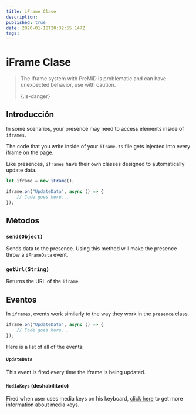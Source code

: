 ```yaml
---
title: iFrame Clase
description:
published: true
date: 2020-01-18T20:32:55.147Z
tags:
---
```


# iFrame Clase
> The iframe system with PreMiD is problematic and can have unexpected behavior, use with caution. 
> 
> {.is-danger}

## Introducción

In some scenarios, your presence may need to access elements inside of `iframes`.

The code that you write inside of your `iframe.ts` file gets injected into every iframe on the page.

Like presences, `iframes` have their own classes designed to automatically update data.

```typescript
let iframe = new iFrame();

iframe.on("UpdateData", async () => {
    // Code goes here...
});
```

## Métodos

### `send(Object)`
Sends data to the presence. Using this method will make the presence throw a `iFrameData` event.

### `getUrl(String)`
Returns the URL of the `iframe`.

## Eventos
In `iframes`, events work similarly to the way they work in the `presence` class.

```typescript
iframe.on("UpdateData", async () => {
    // Code goes here...
});
```

Here is a list of all of the events:

#### `UpdateData`

This event is fired every time the iframe is being updated.

#### `MediaKeys` (deshabilitado)

Fired when user uses media keys on his keyboard, [click here](/dev/presence/class#mediakeys) to get more information about media keys.